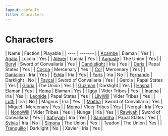 ```yaml
---
layout: default
title: Characters
---
```


# Characters

<div class="character-table"></div>

| Name | Faction | Playable |
| ---- | ------- |
| [Acambe](./acambe.md) | Elaman | Yes |
| [Agata](./agata.md) | Luccia | Yes |
| [Alexei](./alexei.md) | Luccia | Yes |
| [Auguste](./auguste.md) | The Union | Yes |
| [Beryl](./beryl.md) | Sword of Convallaria | Yes |
| [Candlelight](./candlelight.md) | Iria | Yes |
| [Caris](./caris.md) | Papal States | Yes |
| [Cocoa](./cocoa.md) | Mercenary | Yes |
| [Col](./col.md) | Mercenary | Yes |
| [Dantalion](./dantalion.md) | Iria | Yes |
| [Edda](./edda.md) | Iria | Yes |
| [Faris](./faris.md) | Iria | No |
| [Fernando](./fernando.md) | Darklight | No |
| [Faycal](./faycal.md) | Sword of Convallaria | Yes |
| Garcia | Papal States | Yes |
| [Gloria](./gloria.md) | The Union | Yes |
| [Guzman](./guzman.md) | Darklight | Yes |
| [Hasna](./hasna.md) | Elaman | Yes |
| [Homa](./homa.md) | Elaman | Yes |
| [Iggy](./iggy.md) | Vlder Tribes | Yes |
| [Inanna](./inanna.md) | Iria | Yes |
| [Leonide](./leonide.md) | Papal States | Yes |
| [LilyWill](./lilywill.md) | Vlder Tribes | Yes |
| [Lutfi](./lutfi.md) | Iria | No |
| Magnus | Iria | Yes |
| [Maitha](./maitha.md) | Sword of Convallaria | Yes |
| Miguel | Mercenary | Yes |
| [Momo](./momo.md) | Vlder Tribes | Yes |
| Nergal | Iria | Yes |
| [NonoWill](./nonowill.md) | Vlder Tribes | Yes |
| Nungal | Iria | Yes |
| [Rawiyah](./rawiyah.md) | Sword of Convallaria | Yes |
| [Safiyyah](./safiyyah.md) | Iria | Yes |
| [Samantha](./samantha.md) | Papal States | Yes |
| [Sylvia](./sylvia.md) | Iria | No |
| [Simona](./simona.md) | The Union | Yes |
| Teadon | The Union | Yes |
| [Tranquillo](./tranquillo.md) | Darklight | No |
| Xavier | Iria | Yes |

<script>
    $(document).ready(function() {
        const table = $('.character-table + table');
        table.DataTable({pageLength: 25});
    });
</script>